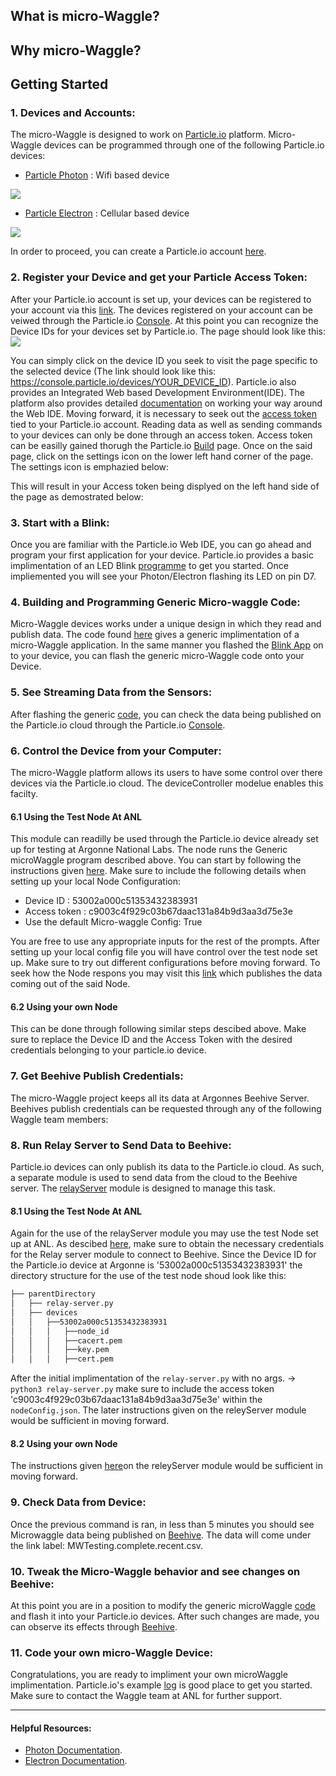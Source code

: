 ## What is micro-Waggle?

## Why micro-Waggle? 

## Getting Started 

### 1. Devices and Accounts: 

The micro-Waggle is designed to work on [Particle.io](https://www.particle.io/what-is-particle) platform. Micro-Waggle devices can be programmed through one of the following Particle.io devices:
- [Particle Photon](https://store.particle.io/collections/photon#photon)   : Wifi based device 
<img src="https://raw.githubusercontent.com/waggle-sensor/microWaggle/master/integrated/resources/photon.png">

- [Particle Electron](https://store.particle.io/collections/electron#electron) : Cellular based device
<img src="https://raw.githubusercontent.com/waggle-sensor/microWaggle/master/integrated/resources/electron_1.png">

In order to proceed, you can create a Particle.io account [here](https://login.particle.io/signup).

### 2. Register your Device and get your Particle Access Token: 

After your Particle.io account is set up, your devices can be registered to your account via this [link](https://setup.particle.io/). The devices registered on your account can be veiwed through the Particle.io [Console](https://console.particle.io/devices). At this point you can recognize the Device IDs for your devices set by Particle.io. The page should look like this: 
<img src="https://raw.githubusercontent.com/waggle-sensor/microWaggle/master/integrated/resources/devices.png">

You can simply click on the device ID you seek to visit the page specific to the selected device (The link should look like this: https://console.particle.io/devices/YOUR_DEVICE_ID). Particle.io also provides an Integrated Web based Development Environment(IDE). The platform also provides detailed [documentation](https://docs.particle.io/guide/getting-started/build/photon/#web-ide) on working your way around the Web IDE. Moving forward, it is necessary to seek out the [access token](https://docs.particle.io/guide/how-to-build-a-product/authentication/#what-39-s-an-access-token-) tied to your Particle.io account. Reading data as well as sending commands to your devices can only be done through an access token. Access token can be easilly gained thorugh the Particle.io [Build](https://build.particle.io/build/) page.
Once on the said page, click on the settings icon on the lower left hand corner of the page. The settings icon is emphazied below:



This will result in your Access token being displyed on the left hand side of the page as demostrated below:

### 3. Start with a Blink:
Once you are familiar with the Particle.io Web IDE, you can go ahead and program your first application for your device. Particle.io provides a basic implimentation of an LED Blink [programme](https://docs.particle.io/guide/getting-started/build/photon/#flashing-your-first-app) to get you started. Once impliemented you will see your Photon/Electron flashing its LED on pin D7. 

### 4. Building and Programming Generic Micro-waggle Code:
Micro-Waggle devices works under a unique design in which they read and publish data. The code found [here](https://github.com/waggle-sensor/summer2018/blob/master/microWaggle/integrated/firmware/microWaggle.ino) gives a generic implimentation of a micro-Waggle application. In the same manner you flashed the [Blink App](https://docs.particle.io/guide/getting-started/build/photon/#flashing-your-first-app) on to your device, you can flash the generic micro-Waggle code onto your Device. 

### 5. See Streaming Data from the Sensors: 
After flashing the generic [code](https://github.com/waggle-sensor/summer2018/blob/master/microWaggle/integrated/firmware/microWaggle.ino), you can check the data being published on the Particle.io cloud through the Particle.io [Console](https://console.particle.io/events).  

### 6. Control the Device from your Computer: 
The micro-Waggle platform allows its users to have some control over there devices via the Particle.io cloud. The deviceController modelue enables this facilty.

#### 6.1 Using the Test Node At ANL 
This module can readilly be used through the Particle.io device already set up for testing at Argonne National Labs. The node runs the Generic microWaggle program described above. You can start by following the instructions given [here](https://github.com/waggle-sensor/microWaggle/tree/master/integrated/software/deviceController). Make sure to include the following details when setting up your local Node Configuration:
- Device ID    : 53002a000c51353432383931
- Access token : c9003c4f929c03b67daac131a84b9d3aa3d75e3e
- Use the default Micro-waggle Config: True

You are free to use any appropriate inputs for the rest of the prompts. After setting up your local config file you will have control over the test node set up. Make sure to try out different configurations before moving forward. To seek how the 
Node respons you may visit this [link](https://api.particle.io/v1/devices/events?access_token=c9003c4f929c03b67daac131a84b9d3aa3d75e3e) which publishes the data coming out of the said Node. 

#### 6.2 Using your own Node 
This can be done through following similar steps descibed above. Make sure to replace the Device ID and the Access Token with the desired credentials belonging to your particle.io device.  

### 7. Get Beehive Publish Credentials:
The micro-Waggle project keeps all its data at Argonnes Beehive Server. Beehives publish credentials can be requested through any of the following Waggle team members:

### 8. Run Relay Server to Send Data to Beehive: 
Particle.io devices can only publish its data to the Particle.io cloud. As such, a separate module is used to send data from the cloud to the Beehive server. The [relayServer](https://github.com/waggle-sensor/summer2018/blob/master/microWaggle/integrated/software/relayServer) module is designed to manage this task. 
 
#### 8.1 Using the Test Node At ANL
Again for the use of the relayServer module you may use the test Node set up at ANL. As descibed [here](https://github.com/waggle-sensor/microWaggle/tree/master/integrated/software/relayServer), make sure to obtain the necessary credentials for the Relay server module to connect to Beehive. 
Since the Device ID for the Particle.io device at Argonne is '53002a000c51353432383931' the directory structure for the use of the test node shoud look like this:
```bash
├── parentDirectory
│   ├── relay-server.py
│   ├── devices
│   │   ├──53002a000c51353432383931
│   │   │   ├──node_id
│   │   │   ├──cacert.pem
│   │   │   ├──key.pem 
│   │   │   ├──cert.pem
```
After the initial implimentation of the `relay-server.py` with no args. -> `python3 relay-server.py` make sure to include the access token 'c9003c4f929c03b67daac131a84b9d3aa3d75e3e' within the `nodeConfig.json`.
The later instructions given on the releyServer module would be sufficient in moving forward. 

#### 8.2 Using your own Node
The instructions given [here](https://github.com/waggle-sensor/microWaggle/blob/master/integrated/software/relayServer/Readme.md)on the releyServer module would be sufficient in moving forward. 

### 9. Check Data from Device: 
Once the previous command is ran, in less than 5 minutes you should see Microwaggle data being published on [Beehive](https://www.mcs.anl.gov/research/projects/waggle/downloads/datasets/index.php). The data will come under the link label: MWTesting.complete.recent.csv.

### 10. Tweak the Micro-Waggle behavior and see changes on Beehive: 

At this point you are in a position to modify the generic microWaggle [code](https://github.com/waggle-sensor/summer2018/blob/master/microWaggle/integrated/firmware/microWaggle.ino) and flash it into your Particle.io devices. After such changes are made, you can observe its effects through [Beehive](https://www.mcs.anl.gov/research/projects/waggle/downloads/datasets/index.php). 

### 11. Code your own micro-Waggle Device:

Congratulations, you are ready to impliment your own microWaggle implimentation. Particle.io's example [log](https://docs.particle.io/guide/getting-started/examples/photon/) is good place to get you started. Make sure to contact the Waggle team at ANL for further support.

------------------------------------------------------------

#### Helpful Resources:
- [Photon Documentation](https://docs.particle.io/guide/getting-started/examples/photon/).
- [Electron Documentation](https://docs.particle.io/guide/getting-started/examples/electron/).




